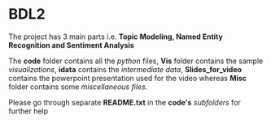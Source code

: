 # BDL2
The project has 3 main parts i.e. **Topic Modeling, Named Entity Recognition and Sentiment Analysis**

The  **code** folder contains all the *python* files, **Vis** folder contains the sample *visualizations*, **idata** contains the *intermediate data*, **Slides_for_video** contains the powerpoint presentation used for the video whereas **Misc** folder contains some *miscellaneous files*.

Please go through separate **README.txt** in the **code's** *subfolders* for further help


